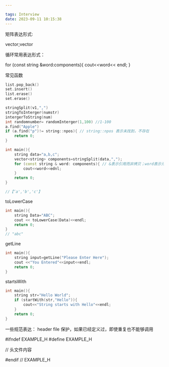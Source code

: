 ```yaml
---

tags: Interview
date: 2023-09-11 10:15:38
---
```


矩阵表达形式:

vector<string>;vector<int>

循环常用表达形式：

for (const string &word:components){
    cout<<word<< endl;
}

常见函数
```C++
list.pop_back()
set.insert()
list.erase()
set.erase()

stringSplit(v1,",")
stringToInterger(numstr)
intergerToString(num)
int randomnumber= randomInterger(1,100) //1-100
a.find("Apple")
if (a.find("p")!= string::npos){ // string::npos 表示未找到，不存在
    return 0;
}
```

```C++
int main(){
    string data="a,b,c";
    vector<string> components=stringSplit(data,",");
    for (const string & word: components){ // &表示引用而非拷贝；word表示元素；string对应之前容器中的元素类型
        cout<<word<<ednl;
    }
    return 0;
}

//【‘a','b','c'】
```

toLowerCase
```C++
int main(){
    string Data="ABC";
    cout << toLowerCase(Data)<<endl;
    return 0;
}
// "abc"
```


getLine
```C++
int main(){
    string input=getLine("Please Enter Here");
    cout <<"You Entered"<<input<<endl;
    return 0;
}
```


startsWith

```C++
int main(){
    string str="Hello World";
    if (startWith(str,"Hello")){
        cout<<"String starts with Hello"<<endl;
    }
    return 0;
}
```


一些规范表达：
header file 保护，如果已经定义过，即使重复也不能够调用

#ifndef EXAMPLE_H
#define EXAMPLE_H

// 头文件内容

#endif // EXAMPLE_H